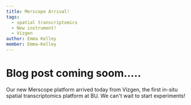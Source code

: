 ```yaml
---
title: Merscope Arrival!
tags:
  - spatial transcriptomics
  - New instrument!
  - Vizgen
author: Emma Kelley
member: Emma-Kelley
---
```


# Blog post coming soom.....

Our new Merscope platform arrived today from Vizgen, the first in-situ spatial transcriptomics platform at BU. We can't wait to start experiments!
